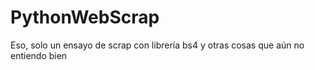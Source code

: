 # PythonWebScrap

Eso, solo un ensayo de scrap con librería bs4 y otras cosas que aún no entiendo bien
